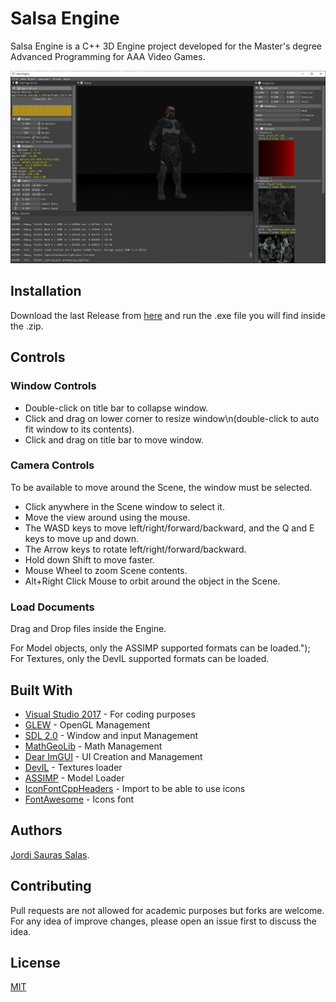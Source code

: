 # Salsa Engine

Salsa Engine is a C++ 3D Engine project developed for the Master's degree Advanced Programming for AAA Video Games.

![Screenshot](Source/screenshot/screenshot.png)

## Installation

Download the last Release from [here](http://www.github.com/JorxSS/SalsaEngine) and run the .exe file you will find inside the .zip.


## Controls


### Window Controls 
* Double-click on title bar to collapse window.
* Click and drag on lower corner to resize window\n(double-click to auto fit window to its contents).
* Click and drag on title bar to move window.

### Camera Controls
To be available to move around the Scene, the window must be selected.
* Click anywhere in the Scene window to select it.
* Move the view around using the mouse.
* The WASD keys to move left/right/forward/backward, and the Q and E keys to move up and down.
* The Arrow keys to rotate left/right/forward/backward.
* Hold down Shift to move faster.
* Mouse Wheel to zoom Scene contents.
* Alt+Right Click Mouse to orbit around the object in the Scene.

### Load Documents
Drag and Drop files inside the Engine.

For Model objects, only the ASSIMP supported formats can be loaded.");
For Textures, only the DevIL supported formats can be loaded.

## Built With

* [Visual Studio 2017](https://visualstudio.microsoft.com/es/vs/) - For coding purposes
* [GLEW](http://glew.sourceforge.net/) - OpenGL Management
* [SDL 2.0](https://www.libsdl.org/index.php) - Window and input Management
* [MathGeoLib](https://github.com/juj/MathGeoLib) - Math Management
* [Dear ImGUI](https://github.com/ocornut/imgui) - UI Creation and Management
* [DevIL](http://openil.sourceforge.net/) - Textures loader
* [ASSIMP](https://github.com/assimp/assimp) - Model Loader
* [IconFontCppHeaders](https://github.com/juliettef/IconFontCppHeaders) - Import to be able to use icons
* [FontAwesome](https://fontawesome.com/) - Icons font

## Authors
[Jordi Sauras Salas](http://www.github.com/JorxSS).

## Contributing
Pull requests are not allowed for academic purposes but forks are welcome. For any idea of improve changes, please open an issue first to discuss the idea.


## License
[MIT](https://choosealicense.com/licenses/mit/)
